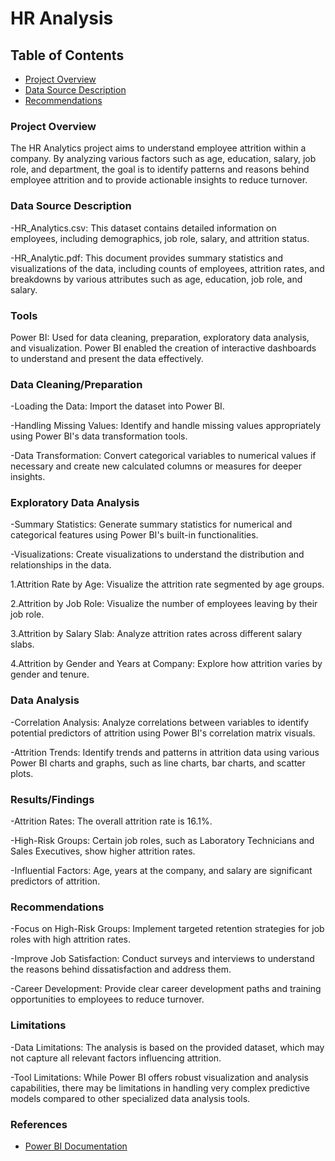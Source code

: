 # HR Analysis

## Table of Contents

- [Project Overview](#project-overview)
- [Data Source Description](#data-source-description)
- [Recommendations](#recommendations)

### Project Overview 

The HR Analytics project aims to understand employee attrition within a company. By analyzing various factors such as age, education, salary, job role, and department, the goal is to identify patterns and reasons behind employee attrition and to provide actionable insights to reduce turnover.

### Data Source Description

-HR_Analytics.csv: This dataset contains detailed information on employees, including demographics, job role, salary, and attrition status.

-HR_Analytic.pdf: This document provides summary statistics and visualizations of the data, including counts of employees, attrition rates, and breakdowns by various attributes such as age, education, job role, and salary.

### Tools

Power BI: Used for data cleaning, preparation, exploratory data analysis, and visualization. Power BI enabled the creation of interactive dashboards to understand and present the data effectively.

### Data Cleaning/Preparation

-Loading the Data: Import the dataset into Power BI.

-Handling Missing Values: Identify and handle missing values appropriately 
 using Power BI's data transformation tools.
 
-Data Transformation: Convert categorical variables to numerical values if 
 necessary and create new calculated columns or measures for deeper insights.

### Exploratory Data Analysis

-Summary Statistics: Generate summary statistics for numerical and 
 categorical features using Power BI's built-in functionalities.
 
-Visualizations: Create visualizations to understand the distribution and 
 relationships in the data.
 
  1.Attrition Rate by Age: Visualize the attrition rate segmented by age 
  groups.
  
  2.Attrition by Job Role: Visualize the number of employees leaving by their 
  job role.
  
  3.Attrition by Salary Slab: Analyze attrition rates across different salary 
  slabs.
  
  4.Attrition by Gender and Years at Company: Explore how attrition varies by 
  gender and tenure.

  ### Data Analysis

-Correlation Analysis: Analyze correlations between variables to identify 
 potential predictors of attrition using Power BI's correlation matrix 
 visuals.
 
-Attrition Trends: Identify trends and patterns in attrition data using 
 various Power BI charts and graphs, such as line charts, bar charts, and 
 scatter plots.

 ### Results/Findings

-Attrition Rates: The overall attrition rate is 16.1%.

-High-Risk Groups: Certain job roles, such as Laboratory Technicians and 
 Sales Executives, show higher attrition rates.
 
-Influential Factors: Age, years at the company, and salary are significant 
 predictors of attrition.

 ### Recommendations

-Focus on High-Risk Groups: Implement targeted retention strategies for job 
 roles with high attrition rates.
 
-Improve Job Satisfaction: Conduct surveys and interviews to understand the 
 reasons behind dissatisfaction and address them.
 
-Career Development: Provide clear career development paths and training 
 opportunities to employees to reduce turnover.

 ### Limitations

-Data Limitations: The analysis is based on the provided dataset, which may 
 not capture all relevant factors influencing attrition.
 
-Tool Limitations: While Power BI offers robust visualization and analysis 
 capabilities, there may be limitations in handling very complex predictive 
 models compared to other specialized data analysis tools.

 ### References

- [Power BI Documentation](https://docs.microsoft.com/en-us/power-bi/)
